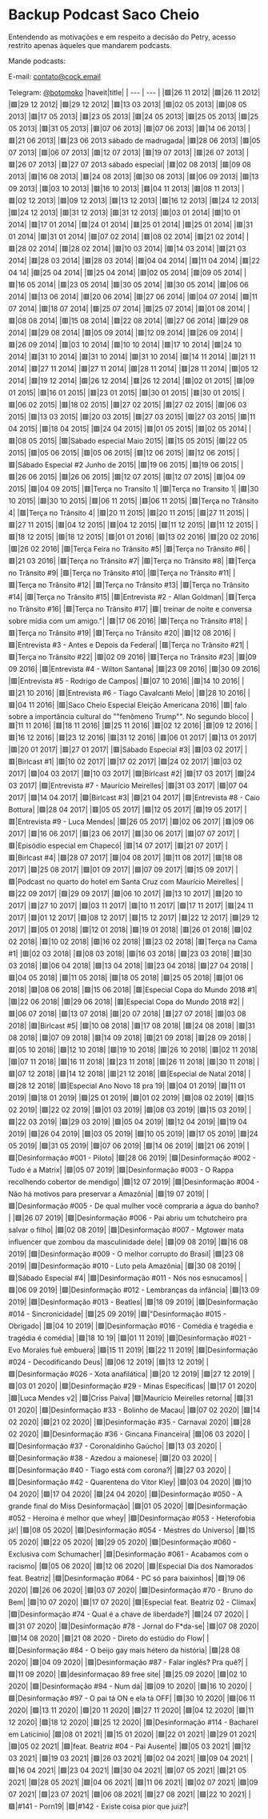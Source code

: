 # Backup Podcast Saco Cheio

Entendendo as motivações e em respeito a decisão do Petry, acesso restrito apenas àqueles que mandarem podcasts.

Mande podcasts:

E-mail: [contato@cock.email](mailto:contato@cock.email)

Telegram: [@botomoko](https://t.me/botomoko)
|haveit|title|
| --- | --- |
|🟩|26 11 2012|
|🟩|26 11 2012|
|🟩|29 12 2012|
|🟩|29 12 2012|
|🟥|13 03 2013|
|🟥|02 05 2013|
|🟥|08 05 2013|
|🟥|17 05 2013|
|🟥|23 05 2013|
|🟥|24 05 2013|
|🟥|25 05 2013|
|🟥|25 05 2013|
|🟥|31 05 2013|
|🟥|07 06 2013|
|🟥|07 06 2013|
|🟥|14 06 2013|
|🟥|21 06 2013|
|🟥|23 06 2013 sábado de madrugada|
|🟥|28 06 2013|
|🟥|05 07 2013|
|🟥|06 07 2013|
|🟥|12 07 2013|
|🟥|19 07 2013|
|🟥|26 07 2013|
|🟥|26 07 2013|
|🟥|27 07 2013 sábado especial|
|🟥|02 08 2013|
|🟥|09 08 2013|
|🟥|16 08 2013|
|🟥|24 08 2013|
|🟥|30 08 2013|
|🟥|06 09 2013|
|🟥|13 09 2013|
|🟥|03 10 2013|
|🟥|16 10 2013|
|🟥|04 11 2013|
|🟥|08 11 2013|
|🟥|02 12 2013|
|🟥|09 12 2013|
|🟥|13 12 2013|
|🟥|16 12 2013|
|🟥|24 12 2013|
|🟥|24 12 2013|
|🟥|31 12 2013|
|🟥|31 12 2013|
|🟥|03 01 2014|
|🟥|10 01 2014|
|🟥|17 01 2014|
|🟥|24 01 2014|
|🟥|25 01 2014|
|🟥|25 01 2014|
|🟥|31 01 2014|
|🟥|31 01 2014|
|🟥|07 02 2014|
|🟥|08 02 2014|
|🟥|21 02 2014|
|🟥|28 02 2014|
|🟥|28 02 2014|
|🟥|10 03 2014|
|🟥|14 03 2014|
|🟥|21 03 2014|
|🟥|28 03 2014|
|🟥|28 03 2014|
|🟥|04 04 2014|
|🟥|11 04 2014|
|🟥|22 04 14|
|🟥|25 04 2014|
|🟥|25 04 2014|
|🟥|02 05 2014|
|🟥|09 05 2014|
|🟥|16 05 2014|
|🟥|23 05 2014|
|🟥|30 05 2014|
|🟥|30 05 2014|
|🟥|06 06 2014|
|🟥|13 06 2014|
|🟥|20 06 2014|
|🟥|27 06 2014|
|🟥|04 07 2014|
|🟩|11 07 2014|
|🟥|18 07 2014|
|🟥|25 07 2014|
|🟥|25 07 2014|
|🟥|01 08 2014|
|🟥|08 08 2014|
|🟥|15 08 2014|
|🟥|22 08 2014|
|🟥|27 06 2014|
|🟥|29 08 2014|
|🟥|29 08 2014|
|🟥|05 09 2014|
|🟥|12 09 2014|
|🟥|26 09 2014|
|🟥|26 09 2014|
|🟥|03 10 2014|
|🟥|10 10 2014|
|🟥|17 10 2014|
|🟥|24 10 2014|
|🟥|31 10 2014|
|🟥|31 10 2014|
|🟥|31 10 2014|
|🟥|14 11 2014|
|🟥|21 11 2014|
|🟥|27 11 2014|
|🟥|27 11 2014|
|🟥|28 11 2014|
|🟥|28 11 2014|
|🟥|05 12 2014|
|🟥|19 12 2014|
|🟥|26 12 2014|
|🟥|26 12 2014|
|🟥|02 01 2015|
|🟥|09 01 2015|
|🟥|16 01 2015|
|🟥|23 01 2015|
|🟥|30 01 2015|
|🟥|30 01 2015|
|🟥|06 02 2015|
|🟥|18 02 2015|
|🟥|27 02 2015|
|🟥|27 02 2015|
|🟥|06 03 2015|
|🟥|13 03 2015|
|🟥|20 03 2015|
|🟥|27 03 2015|
|🟥|27 03 2015|
|🟥|11 04 2015|
|🟥|18 04 2015|
|🟥|24 04 2015|
|🟥|01 05 2015|
|🟥|02 05 2014|
|🟥|08 05 2015|
|🟥|Sábado especial Maio 2015|
|🟥|15 05 2015|
|🟥|22 05 2015|
|🟥|05 06 2015|
|🟥|05 06 2015|
|🟥|12 06 2015|
|🟥|12 06 2015|
|🟥|Sábado Especial #2 Junho de 2015|
|🟥|19 06 2015|
|🟥|19 06 2015|
|🟥|26 06 2015|
|🟥|26 06 2015|
|🟥|12 07 2015|
|🟥|12 07 2015|
|🟥|04 09 2015|
|🟥|04 09 2015|
|🟥|Terça no Transito 1|
|🟥|Terça no Transito 1|
|🟥|30 10 2015|
|🟥|30 10 2015|
|🟥|06 11 2015|
|🟥|06 11 2015|
|🟥|Terça no Trânsito 4|
|🟥|Terça no Trânsito 4|
|🟥|20 11 2015|
|🟥|20 11 2015|
|🟥|27 11 2015|
|🟥|27 11 2015|
|🟥|04 12 2015|
|🟥|04 12 2015|
|🟥|11 12 2015|
|🟥|11 12 2015|
|🟥|18 12 2015|
|🟥|18 12 2015|
|🟥|01 01 2016|
|🟥|13 02 2016|
|🟥|20 02 2016|
|🟥|26 02 2016|
|🟥|Terça Feira no Trânsito #5|
|🟥|Terça no Trânsito #6|
|🟥|21 03 2016|
|🟥|Terça no Trânsito #7|
|🟥|Terça no Trânsito #8|
|🟥|Terça no Trânsito #9|
|🟥|Terça no Trânsito #10|
|🟥|Terça no Trânsito #11|
|🟥|Terça no Trânsito #12|
|🟥|Terça no Trânsito #13|
|🟥|Terça no Trânsito #14|
|🟥|Terça no Trânsito #15|
|🟥|Entrevista #2 - Allan Goldman|
|🟥|Terça no Trânsito #16|
|🟥|Terça no Trânsito #17|
|🟥| treinar de noite e conversa sobre mídia com um amigo."|
|🟥|17 06 2016|
|🟥|Terça no Trânsito #18|
|🟥|Terça no Trânsito #19|
|🟥|Terça no Trânsito #20|
|🟥|12 08 2016|
|🟩|Entrevista #3 - Antes e Depois da Federal|
|🟥|Terça no Trânsito #21|
|🟥|Terça no Trânsito #22|
|🟥|02 09 2016|
|🟥|Terça no Trânsito #23|
|🟥|09 09 2016|
|🟥|Entrevista #4 - Wilton Santana|
|🟥|23 09 2016|
|🟥|30 09 2016|
|🟥|Entrevista #5 - Rodrigo de Campos|
|🟥|07 10 2016|
|🟥|14 10 2016|
|🟥|21 10 2016|
|🟥|Entrevista #6 - Tiago Cavalcanti Melo|
|🟥|28 10 2016|
|🟥|04 11 2016|
|🟥|Saco Cheio Especial Eleição Americana 2016|
|🟥| falo sobre a importância cultural do ""fenômeno Trump"". No segundo bloco|
|🟥|11 11 2016|
|🟥|18 11 2016|
|🟥|25 11 2016|
|🟥|02 12 2016|
|🟥|09 12 2016|
|🟥|16 12 2016|
|🟥|23 12 2016|
|🟥|31 12 2016|
|🟥|06 01 2017|
|🟥|13 01 2017|
|🟥|20 01 2017|
|🟥|27 01 2017|
|🟥|Sábado Especial #3|
|🟥|03 02 2017|
|🟥|Birlcast #1|
|🟥|10 02 2017|
|🟩|17 02 2017|
|🟩|24 02 2017|
|🟥|03 02 2017|
|🟩|04 03 2017|
|🟩|10 03 2017|
|🟩|Birlcast #2|
|🟩|17 03 2017|
|🟩|24 03 2017|
|🟩|Entrevista #7 - Maurício Meirelles|
|🟥|31 03 2017|
|🟩|07 04 2017|
|🟩|14 04 2017|
|🟩|Birlcast #3|
|🟩|21 04 2017|
|🟩|Entrevista #8 - Caio Bottura|
|🟩|28 04 2017|
|🟥|05 05 2017|
|🟩|12 05 2017|
|🟩|19 05 2017|
|🟥|Entrevista #9 - Luca Mendes|
|🟩|26 05 2017|
|🟩|02 06 2017|
|🟥|09 06 2017|
|🟥|16 06 2017|
|🟥|23 06 2017|
|🟥|30 06 2017|
|🟥|07 07 2017|
|🟥|Episódio especial em Chapecó|
|🟥|14 07 2017|
|🟥|21 07 2017|
|🟥|Birlcast #4|
|🟩|28 07 2017|
|🟥|04 08 2017|
|🟥|11 08 2017|
|🟥|18 08 2017|
|🟩|25 08 2017|
|🟩|01 09 2017|
|🟩|07 09 2017|
|🟩|15 09 2017|
|🟩|Podcast no quarto do hotel em Santa Cruz com Maurício Meirelles|
|🟩|22 09 2017|
|🟩|29 09 2017|
|🟩|06 10 2017|
|🟩|13 10 2017|
|🟥|20 10 2017|
|🟥|27 10 2017|
|🟩|03 11 2017|
|🟥|10 11 2017|
|🟩|17 11 2017|
|🟥|24 11 2017|
|🟥|01 12 2017|
|🟩|08 12 2017|
|🟥|15 12 2017|
|🟥|22 12 2017|
|🟩|29 12 2017|
|🟥|05 01 2018|
|🟥|12 01 2018|
|🟩|19 01 2018|
|🟥|26 01 2018|
|🟩|02 02 2018|
|🟥|10 02 2018|
|🟥|16 02 2018|
|🟥|23 02 2018|
|🟥|Terça na Cama #1|
|🟥|02 03 2018|
|🟥|08 03 2018|
|🟥|16 03 2018|
|🟩|23 03 2018|
|🟥|30 03 2018|
|🟥|06 04 2018|
|🟩|13 04 2018|
|🟥|23 04 2018|
|🟩|27 04 2018|
|🟥|04 05 2018|
|🟥|11 05 2018|
|🟥|18 05 2018|
|🟩|25 05 2018|
|🟥|01 06 2018|
|🟥|08 06 2018|
|🟩|15 06 2018|
|🟥|Especial Copa do Mundo 2018 #1|
|🟥|22 06 2018|
|🟥|29 06 2018|
|🟥|Especial Copa do Mundo 2018 #2|
|🟥|06 07 2018|
|🟥|13 07 2018|
|🟥|20 07 2018|
|🟥|27 07 2018|
|🟥|03 08 2018|
|🟥|Birlcast #5|
|🟥|10 08 2018|
|🟥|17 08 2018|
|🟥|24 08 2018|
|🟥|31 08 2018|
|🟥|07 09 2018|
|🟥|14 09 2018|
|🟥|21 09 2018|
|🟥|28 09 2018|
|🟥|05 10 2018|
|🟩|12 10 2018|
|🟥|19 10 2018|
|🟥|26 10 2018|
|🟥|02 11 2018|
|🟥|07 11 2018|
|🟥|16 11 2018|
|🟥|23 11 2018|
|🟥|26 11 2018|
|🟥|30 11 2018|
|🟥|07 12 2018|
|🟥|14 12 2018|
|🟥|21 12 2018|
|🟩|Especial de Natal 2018|
|🟩|28 12 2018|
|🟥|Especial Ano Novo 18 pra 19|
|🟩|04 01 2019|
|🟩|11 01 2019|
|🟩|18 01 2019|
|🟩|25 01 2019|
|🟩|01 02 2019|
|🟩|08 02 2019|
|🟩|15 02 2019|
|🟩|22 02 2019|
|🟩|01 03 2019|
|🟩|08 03 2019|
|🟩|15 03 2019|
|🟩|22 03 2019|
|🟩|29 03 2019|
|🟩|05 04 2019|
|🟩|12 04 2019|
|🟩|19 04 2019|
|🟩|26 04 2019|
|🟩|03 05 2019|
|🟩|10 05 2019|
|🟩|17 05 2019|
|🟩|24 05 2019|
|🟩|31 05 2019|
|🟩|07 06 2019|
|🟩|14 06 2019|
|🟩|21 06 2019|
|🟩|Desinformação #001 - Piloto|
|🟩|28 06 2019|
|🟩|Desinformação #002 - Tudo é a Matrix|
|🟩|05 07 2019|
|🟩|Desinformação #003 - O Rappa recolhendo cobertor de mendigo|
|🟩|12 07 2019|
|🟩|Desinformação #004 - Não há motivos para preservar a Amazônia|
|🟩|19 07 2019|
|🟩|Desinformação #005 - De qual mulher você compraria a água do banho?|
|🟩|26 07 2019|
|🟩|Desinformação #006 - Pai abriu um tchutcheiro pra salvar o filho|
|🟩|02 08 2019|
|🟩|Desinformação #007 - Mgtower mata influencer que zombou da masculinidade dele|
|🟩|09 08 2019|
|🟩|16 08 2019|
|🟩|Desinformação #009 - O melhor corrupto do Brasil|
|🟩|23 08 2019|
|🟩|Desinformação #010 - Luto pela Amazônia|
|🟩|30 08 2019|
|🟩|Sábado Especial #4|
|🟩|Desinformação #011 - Nós nos esnucamos|
|🟩|06 09 2019|
|🟩|Desinformação #012 - Lembranças da infância|
|🟩|13 09 2019|
|🟩|Desinformação #013 - Beatles|
|🟩|18 09 2019|
|🟩|Desinformação #014 - Sincronicidade|
|🟩|25 09 2019|
|🟩|"Desinformação #015 - Obrigado|
|🟩|04 10 2019|
|🟩|Desinformação #016 - Comédia é tragédia e tragédia é comédia|
|🟩|18 10 19|
|🟩|01 11 2019|
|🟩|Desinformação #021 - Evo Morales fuê embuera|
|🟩|15 11 2019|
|🟩|22 11 2019|
|🟩|Desinformação #024 - Decodificando Deus|
|🟩|06 12 2019|
|🟩|13 12 2019|
|🟩|Desinformação #026 - Xota anafilática|
|🟩|20 12 2019|
|🟩|27 12 2019|
|🟩|03 01 2020|
|🟩|Desinformação #29 - Minas Específicas|
|🟩|17 01 2020|
|🟩|Luca Mendes v2|
|🟩|Criss Paiva|
|🟩|Maurício Meirelles retorna|
|🟩|31 01 2020|
|🟩|Desinformação #33 - Bolinho de Macau|
|🟩|07 02 2020|
|🟩|14 02 2020|
|🟩|21 02 2020|
|🟩|Desinformação #35 - Carnaval 2020|
|🟩|28 02 2020|
|🟩|Desinformação #36 - Gincana Financeira|
|🟩|06 03 2020|
|🟩|Desinformação #37 - Coronaldinho Gaúcho|
|🟩|13 03 2020|
|🟩|Desinformação #38 - Azedou a maionese|
|🟩|20 03 2020|
|🟩|Desinformação #40 - Tiago está com corona?|
|🟩|27 03 2020|
|🟩|Desinformação #42 - Quarentena do Vitor Kley|
|🟩|03 04 2020|
|🟩|10 04 2020|
|🟩|17 04 2020|
|🟩|24 04 2020|
|🟩|Desinformação #050 - A grande final do Miss Desinformação|
|🟩|01 05 2020|
|🟩|Desinformação #052 - Heroína é melhor que whey|
|🟩|Desinformação #053 - Heterofobia já!|
|🟩|08 05 2020|
|🟩|Desinformação #054 - Mestres do Universo|
|🟩|15 05 2020|
|🟩|22 05 2020|
|🟩|29 05 2020|
|🟩|Desinformação #060 - Exclusiva com Schumacher|
|🟩|Desinformação #061 - Acabamos com o racismo|
|🟩|05 06 2020|
|🟩|12 06 2020|
|🟩|Especial Dia dos Namorados feat. Beatriz|
|🟩|Desinformação #064 - PC só para baixinhos|
|🟩|19 06 2020|
|🟩|26 06 2020|
|🟩|03 07 2020|
|🟩|Desinformação #70 - Bruno do Bem|
|🟩|10 07 2020|
|🟩|17 07 2020|
|🟩|Especial feat. Beatriz 02 - Climax|
|🟩|Desinformação #74 - Qual é a chave de liberdade?|
|🟩|24 07 2020|
|🟩|31 07 2020|
|🟩|Desinformação #78 - Jornal do F*da-se|
|🟩|07 08 2020|
|🟩|14 08 2020|
|🟩|21 08 2020 - Direto do estúdio do Flow|
|🟩|Desinformação #84 - O beijo gay mais hétero da história|
|🟩|28 08 2020|
|🟩|04 09 2020|
|🟩|Desinformação #87 - Falar inglês? Pra quê?|
|🟩|11 09 2020|
|🟩|desinformaçao 89 free site|
|🟩|25 09 2020|
|🟩|02 10 2020|
|🟩|Desinformação #94 - Num dá|
|🟩|09 10 2020|
|🟩|16 10 2020|
|🟩|Desinformação #97 - O pai tá ON e ela tá OFF|
|🟩|30 10 2020|
|🟩|06 11 2020|
|🟩|13 11 2020|
|🟩|20 11 2020|
|🟩|27 11 2020|
|🟩|04 12 2020|
|🟩|11 12 2020|
|🟩|18 12 2020|
|🟩|25 12 2020|
|🟩|Desinformação #114 - Bacharel em Laticínio|
|🟩|08 01 2021|
|🟩|15 01 2020|
|🟩|22 01 2021|
|🟩|29 01 2021|
|🟩|05 02 2021|
|🟩|feat. Beatriz #04 - Pai Ausente|
|🟩|05 03 2021|
|🟩|12 03 2021|
|🟩|19 03 2021|
|🟩|26 03 2021|
|🟩|02 04 2021|
|🟩|09 04 2021|
|🟩|16 04 2021|
|🟩|23 04 2021|
|🟩|30 04 2021|
|🟩|07 05 2021|
|🟩|21 05 2021|
|🟩|28 05 2021|
|🟩|04 06 2021|
|🟩|11 06 2021|
|🟩|02 07 2021|
|🟩|09 07 2021|
|🟩|23 07 2021|
|🟩|06 08 2021|
|🟩|27 08 2021|
|🟩|22 10 2021|
|🟩|#141 - Porn19|
|🟩|#142 - Existe coisa pior que juiz?|
